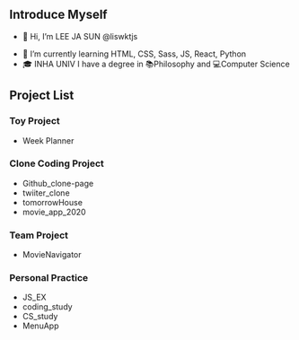 ## Introduce Myself
- 👋 Hi, I’m LEE JA SUN  @liswktjs
<!--- 👀 I’m interested in web -->
- 🌱 I’m currently learning HTML, CSS, Sass, JS, React, Python
- 🎓 INHA UNIV I have a degree in 📚Philosophy and 💻Computer Science

## Project List

<h3>Toy Project</h3> 

* Week Planner 

<h3>Clone Coding Project</h3>

* Github_clone-page 
* twiiter_clone
* tomorrowHouse
* movie_app_2020 

<h3>Team Project</h3>

* MovieNavigator

<h3>Personal Practice</h3>

* JS_EX
* coding_study
* CS_study
* MenuApp

<!--- 💞️ I’m looking to collaborate on ...
- 📫 How to reach me ...
-->
<!---
liswktjs/liswktjs is a ✨ special ✨ repository because its `README.md` (this file) appears on your GitHub profile.
You can click the Preview link to take a look at your changes.
--->
